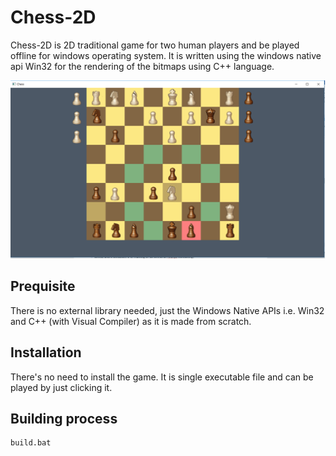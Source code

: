 # Chess-2D
Chess-2D is 2D traditional game for two human players and be played offline for windows  operating system. It is written using the windows native api Win32 for the rendering of the bitmaps using C++ language.

![](screenshot.png)

## Prequisite
There is no external library needed, just the Windows Native APIs i.e. Win32 and C++ (with Visual Compiler) as it is made from scratch.

## Installation
There's no need to install the game. It is single executable file and can be played by just clicking it.

## Building process
```sh
build.bat
```
